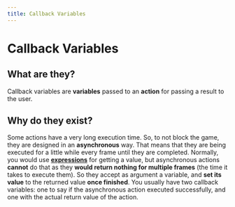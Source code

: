 ```yaml
---
title: Callback Variables
---
```

# Callback Variables
## What are they? 
Callback variables are **variables** passed to an **action** for passing a result to the user.

## Why do they exist? 
Some actions have a very long execution time. So, to not block the game, they are designed in an **asynchronous** way. 
That means that they are being executed for a little while every frame until they are completed. 
Normally, you would use **[expressions](/gdevelop5/all-features/expressions)** for getting a value, 
but asynchronous actions **cannot** do that as they **would return nothing for multiple frames** (the time it takes to execute them). 
So they accept as argument a variable, and **set its value** to the returned value **once finished**.
You usually have two callback variables: one to say if the asynchronous action executed successfully, 
and one with the actual return value of the action.